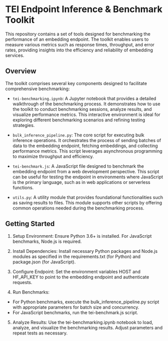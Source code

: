 # TEI Endpoint Inference & Benchmark Toolkit
This repository contains a set of tools designed for benchmarking the performance of an embedding endpoint. The toolkit enables users to measure various metrics such as response times, throughput, and error rates, providing insights into the efficiency and reliability of embedding services.

## Overview
The toolkit comprises several key components designed to facilitate comprehensive benchmarking:

- `tei-benchmarking.ipynb`: A Jupyter notebook that provides a detailed walkthrough of the benchmarking process. It demonstrates how to use the toolkit to conduct benchmarking sessions, analyze results, and visualize performance metrics. This interactive environment is ideal for exploring different benchmarking scenarios and refining testing strategies.

- `bulk_inference_pipeline.py`: The core script for executing bulk inference operations. It orchestrates the process of sending batches of data to the embedding endpoint, fetching embeddings, and collecting performance metrics. This script leverages asynchronous programming to maximize throughput and efficiency.

- `tei-benchmark.js`: A JavaScript file designed to benchmark the embedding endpoint from a web development perspective. This script can be useful for testing the endpoint in environments where JavaScript is the primary language, such as in web applications or serverless functions.

- `utils.py`: A utility module that provides foundational functionalities such as saving results to files. This module supports other scripts by offering common operations needed during the benchmarking process.

## Getting Started
1. Setup Environment: Ensure Python 3.6+ is installed. For JavaScript benchmarks, Node.js is required.

2. Install Dependencies: Install necessary Python packages and Node.js modules as specified in the requirements.txt (for Python) and package.json (for JavaScript).

3. Configure Endpoint: Set the environment variables HOST and HF_API_KEY to point to the embedding endpoint and authenticate requests.

4. Run Benchmarks:

- For Python benchmarks, execute the bulk_inference_pipeline.py script with appropriate parameters for batch size and concurrency.
- For JavaScript benchmarks, run the tei-benchmark.js script.

5. Analyze Results: Use the tei-benchmarking.ipynb notebook to load, analyze, and visualize the benchmarking results. Adjust parameters and repeat tests as necessary.